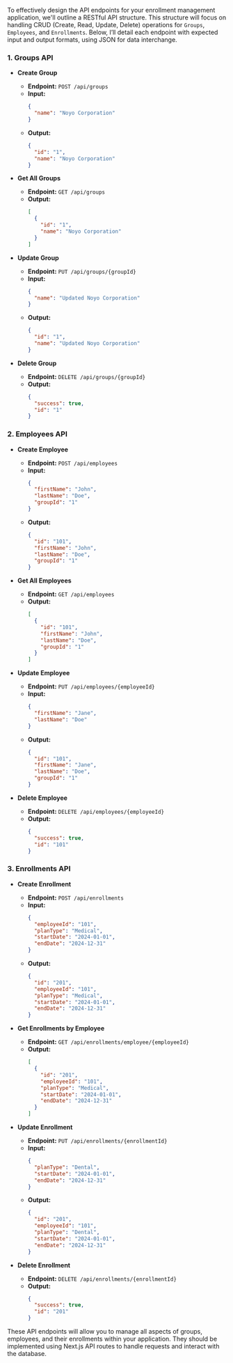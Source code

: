 To effectively design the API endpoints for your enrollment management application, we'll outline a RESTful API structure. This structure will focus on handling CRUD (Create, Read, Update, Delete) operations for `Groups`, `Employees`, and `Enrollments`. Below, I’ll detail each endpoint with expected input and output formats, using JSON for data interchange.

### 1. **Groups API**

- **Create Group**

  - **Endpoint:** `POST /api/groups`
  - **Input:**
    ```json
    {
      "name": "Noyo Corporation"
    }
    ```
  - **Output:**
    ```json
    {
      "id": "1",
      "name": "Noyo Corporation"
    }
    ```

- **Get All Groups**

  - **Endpoint:** `GET /api/groups`
  - **Output:**
    ```json
    [
      {
        "id": "1",
        "name": "Noyo Corporation"
      }
    ]
    ```

- **Update Group**

  - **Endpoint:** `PUT /api/groups/{groupId}`
  - **Input:**
    ```json
    {
      "name": "Updated Noyo Corporation"
    }
    ```
  - **Output:**
    ```json
    {
      "id": "1",
      "name": "Updated Noyo Corporation"
    }
    ```

- **Delete Group**
  - **Endpoint:** `DELETE /api/groups/{groupId}`
  - **Output:**
    ```json
    {
      "success": true,
      "id": "1"
    }
    ```

### 2. **Employees API**

- **Create Employee**

  - **Endpoint:** `POST /api/employees`
  - **Input:**
    ```json
    {
      "firstName": "John",
      "lastName": "Doe",
      "groupId": "1"
    }
    ```
  - **Output:**
    ```json
    {
      "id": "101",
      "firstName": "John",
      "lastName": "Doe",
      "groupId": "1"
    }
    ```

- **Get All Employees**

  - **Endpoint:** `GET /api/employees`
  - **Output:**
    ```json
    [
      {
        "id": "101",
        "firstName": "John",
        "lastName": "Doe",
        "groupId": "1"
      }
    ]
    ```

- **Update Employee**

  - **Endpoint:** `PUT /api/employees/{employeeId}`
  - **Input:**
    ```json
    {
      "firstName": "Jane",
      "lastName": "Doe"
    }
    ```
  - **Output:**
    ```json
    {
      "id": "101",
      "firstName": "Jane",
      "lastName": "Doe",
      "groupId": "1"
    }
    ```

- **Delete Employee**
  - **Endpoint:** `DELETE /api/employees/{employeeId}`
  - **Output:**
    ```json
    {
      "success": true,
      "id": "101"
    }
    ```

### 3. **Enrollments API**

- **Create Enrollment**

  - **Endpoint:** `POST /api/enrollments`
  - **Input:**
    ```json
    {
      "employeeId": "101",
      "planType": "Medical",
      "startDate": "2024-01-01",
      "endDate": "2024-12-31"
    }
    ```
  - **Output:**
    ```json
    {
      "id": "201",
      "employeeId": "101",
      "planType": "Medical",
      "startDate": "2024-01-01",
      "endDate": "2024-12-31"
    }
    ```

- **Get Enrollments by Employee**

  - **Endpoint:** `GET /api/enrollments/employee/{employeeId}`
  - **Output:**
    ```json
    [
      {
        "id": "201",
        "employeeId": "101",
        "planType": "Medical",
        "startDate": "2024-01-01",
        "endDate": "2024-12-31"
      }
    ]
    ```

- **Update Enrollment**

  - **Endpoint:** `PUT /api/enrollments/{enrollmentId}`
  - **Input:**
    ```json
    {
      "planType": "Dental",
      "startDate": "2024-01-01",
      "endDate": "2024-12-31"
    }
    ```
  - **Output:**
    ```json
    {
      "id": "201",
      "employeeId": "101",
      "planType": "Dental",
      "startDate": "2024-01-01",
      "endDate": "2024-12-31"
    }
    ```

- **Delete Enrollment**
  - **Endpoint:** `DELETE /api/enrollments/{enrollmentId}`
  - **Output:**
    ```json
    {
      "success": true,
      "id": "201"
    }
    ```

These API endpoints will allow you to manage all aspects of groups, employees, and their enrollments within your application. They should be implemented using Next.js API routes to handle requests and interact with the database.
